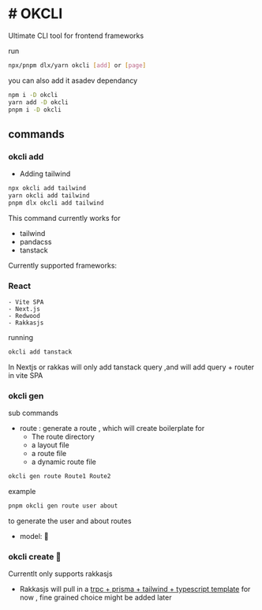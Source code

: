 # # OKCLI

Ultimate CLI tool for frontend frameworks

run 
```sh
npx/pnpm dlx/yarn okcli [add] or [page]
```
you can also add it asadev dependancy 

```sh
npm i -D okcli
yarn add -D okcli
pnpm i -D okcli
```

## commands 

### okcli add

- Adding tailwind 
```sh
npx okcli add tailwind
yarn okcli add tailwind
pnpm dlx okcli add tailwind
```

This command currently works for 
- tailwind
- pandacss
- tanstack

Currently supported frameworks:
### React
    - Vite SPA
    - Next.js
    - Redwood
    - Rakkasjs

running 
```sh
okcli add tanstack
```
In Nextjs or rakkas will only add tanstack query ,and will add query + router in vite SPA

### okcli gen
 sub commands 
 - route : generate a route , which will create boilerplate for
   - The route directory
   - a layout file
   - a route file
   - a dynamic route file

```sh
okcli gen route Route1 Route2
```

example
```sh
pnpm okcli gen route user about
```
to generate the user and about routes



-  model: 🚧



### okcli create 🚧

Currentlt only supports rakkasjs 
- Rakkasjs will pull in a [trpc + prisma + tailwind + typescript template](https://github.com/tigawanna/trpc-rakkas.git) for now , fine grained choice might be added later


